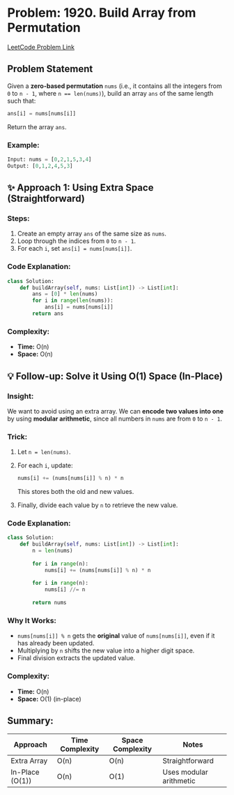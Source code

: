 # Problem: 1920. Build Array from Permutation
[LeetCode Problem Link](https://leetcode.com/problems/build-array-from-permutation)

## Problem Statement

Given a **zero-based permutation** `nums` (i.e., it contains all the integers from `0` to `n - 1`, where `n == len(nums)`), build an array `ans` of the same length such that:

```python
ans[i] = nums[nums[i]]
```

Return the array `ans`.

### Example:

```python
Input: nums = [0,2,1,5,3,4]
Output: [0,1,2,4,5,3]
```

## ✨ Approach 1: Using Extra Space (Straightforward)

### Steps:

1. Create an empty array `ans` of the same size as `nums`.
2. Loop through the indices from `0` to `n - 1`.
3. For each `i`, set `ans[i] = nums[nums[i]]`.

### Code Explanation:

```python
class Solution:
    def buildArray(self, nums: List[int]) -> List[int]:
        ans = [0] * len(nums)
        for i in range(len(nums)):
            ans[i] = nums[nums[i]]
        return ans
```

### Complexity:

* **Time:** O(n)
* **Space:** O(n)

## 💡 Follow-up: Solve it Using O(1) Space (In-Place)

### Insight:

We want to avoid using an extra array.
We can **encode two values into one** by using **modular arithmetic**, since all numbers in `nums` are from `0` to `n - 1`.

### Trick:

1. Let `n = len(nums)`.
2. For each `i`, update:

   ```python
   nums[i] += (nums[nums[i]] % n) * n
   ```

   This stores both the old and new values.
3. Finally, divide each value by `n` to retrieve the new value.

### Code Explanation:

```python
class Solution:
    def buildArray(self, nums: List[int]) -> List[int]:
        n = len(nums)
        
        for i in range(n):
            nums[i] += (nums[nums[i]] % n) * n
        
        for i in range(n):
            nums[i] //= n
        
        return nums
```

### Why It Works:

* `nums[nums[i]] % n` gets the **original** value of `nums[nums[i]]`, even if it has already been updated.
* Multiplying by `n` shifts the new value into a higher digit space.
* Final division extracts the updated value.

### Complexity:

* **Time:** O(n)
* **Space:** O(1) (in-place)

## Summary:

| Approach        | Time Complexity | Space Complexity | Notes                   |
| --------------- | --------------- | ---------------- | ----------------------- |
| Extra Array     | O(n)            | O(n)             | Straightforward         |
| In-Place (O(1)) | O(n)            | O(1)             | Uses modular arithmetic |
